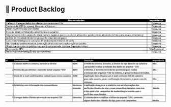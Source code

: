 ## :page_with_curl: Product Backlog  

<img src="/images/backlog01.jpg"><br>

<img src="/images/backlog02.jpg"><br>

